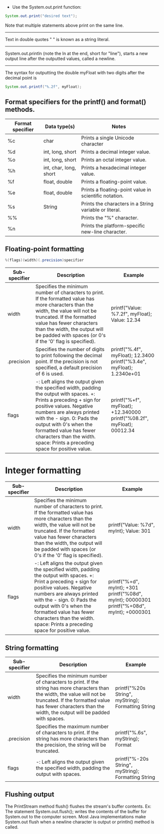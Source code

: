 - Use the System.out.print function:
```java
System.out.print("desired text");
```

Note that multiple statements above print on the same line.

---

Text in double quotes " " is known as a string literal. 

---

System.out.println (note the ln at the end, short for "line"), starts a new output line after the outputted values, called a newline.

---

The syntax for outputting the double myFloat with two digits after the decimal point is
```java
System.out.printf("%.2f", myFloat);
```

## Format specifiers for the printf() and format() methods.

| Format specifier | Data type(s)|	Notes |
| ----- | ------ | -------|
| %c |	char	| Prints a single Unicode character |
| %d |	int, long, short |	Prints a decimal integer value. |
| %o |	int, long, short |	Prints an octal integer value. |
| %h |	int, char, long, short |	Prints a hexadecimal integer value. |
| %f | 	float, double |	Prints a floating-point value. |
| %e |	float, double |	Prints a floating-point value in scientific notation. |
| %s |	String | Prints the characters in a String variable or literal. |
| %% | | Prints the "%" character. |
| %n | | Prints the platform-specific new-line character. |

## Floating-point formatting

```java
%(flags)(width)(.precision)specifier
```
| Sub-specifier |	Description |	Example |
| --- | --- | --- |
| width |	Specifies the minimum number of characters to print. If the formatted value has more characters than the width, the value will not be truncated. If the formatted value has fewer characters than the width, the output will be padded with spaces (or 0's if the '0' flag is specified). |	printf("Value: %7.2f", myFloat); Value:   12.34 |
| .precision |	Specifies the number of digits to print following the decimal point. If the precision is not specified, a default precision of 6 is used. |	printf("%.4f", myFloat); 12.3400 printf("%3.4e", myFloat); 1.2340e+01 |
| flags |	-: Left aligns the output given the specified width, padding the output with spaces. +: Prints a preceding + sign for positive values. Negative numbers are always printed with the - sign. 0: Pads the output with 0's when the formatted value has fewer characters than the width. space: Prints a preceding space for positive value. | printf("%+f", myFloat); +12.340000 printf("%08.2f", myFloat); 00012.34 |

#  Integer formatting
| Sub-specifier |	Description |	Example |
| --- | --- | --- |
| width | Specifies the minimum number of characters to print. If the formatted value has more characters than the width, the value will not be truncated. If the formatted value has fewer characters than the width, the output will be padded with spaces (or 0's if the '0' flag is specified). | printf("Value: %7d", myInt);  Value:     301 |
| flags |	-: Left aligns the output given the specified width, padding the output with spaces.  +: Print a preceding + sign for positive values. Negative numbers are always printed with the - sign. 0: Pads the output with 0's when the formatted value has fewer characters than the width. space: Prints a preceding space for positive value. |	printf("%+d", myInt);   +301 printf("%08d", myInt);   00000301  printf("%+08d", myInt);  +0000301 |

##  String formatting
| Sub-specifier |	Description |	Example |
| --- | --- | --- |
| width |	Specifies the minimum number of characters to print. If the string has more characters than the width, the value will not be truncated. If the formatted value has fewer characters than the width, the output will be padded with spaces. | printf("%20s String", myString); Formatting String |
| .precision |	Specifies the maximum number of characters to print. If the string has more characters than the precision, the string will be truncated. | 	printf("%.6s", myString);  Format |
| flags |	-: Left aligns the output given the specified width, padding the output with spaces. |	printf("%-20s String", myString);  Formatting           String |

## Flushing output
The PrintStream method flush() flushes the stream's buffer contents. Ex: The statement System.out.flush(); writes the contents of the buffer for System.out to the computer screen. Most Java implementations make System.out flush when a newline character is output or println() method is called. 
